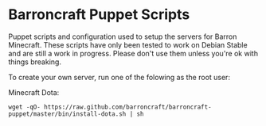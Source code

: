 Barroncraft Puppet Scripts
==========================

Puppet scripts and configuration used to setup the servers for Barron Minecraft.  These scripts have only been tested to work on Debian Stable and are still a work in progress.  Please don't use them unless you're ok with things breaking.

To create your own server, run one of the folowing as the root user:

Minecraft Dota:

    wget -qO- https://raw.github.com/barroncraft/barroncraft-puppet/master/bin/install-dota.sh | sh
